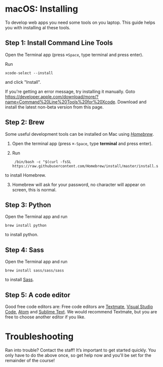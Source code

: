 # macOS: Installing

To develop web apps you need some tools on you laptop. This guide helps you with installing al these tools.


## Step 1: Install Command Line Tools

Open the Terminal app (press `⌘Space`, type terminal and press enter).

Run

    xcode-select --install

and click "Install".

If you're getting an error message, try installing it manually.
Goto <https://developer.apple.com/download/more/?name=Command%20Line%20Tools%20for%20Xcode>.
Download and install the latest non-beta version from this page.


## Step 2: Brew

Some useful development tools can be installed on Mac using [_Homebrew_](https://brew.sh/).

1. Open the terminal app (press `⌘-Space`, type **terminal** and press enter).

2. Run

        /bin/bash -c "$(curl -fsSL https://raw.githubusercontent.com/Homebrew/install/master/install.sh)"

to install Homebrew.

3. Homebrew will ask for your password, no character will appear on screen, this is normal.

## Step 3: Python

Open the Terminal app and run

    brew install python

to install python.

## Step 4: Sass

Open the Terminal app and run

    brew install sass/sass/sass

to install [Sass](https://sass-lang.com/).


## Step 5: A code editor

Good free code editors are: Free code editors are [Textmate](https://macromates.com/download), [Visual Studio Code](https://code.visualstudio.com/), [Atom](https://atom.io/) and [Sublime Text](https://www.sublimetext.com/). We would recommend Textmate, but you are free to choose another editor if you like.


# Troubleshooting

Ran into trouble? Contact the staff! It’s important to get started quickly. You only have to do the above once, so get help now and you'll be set for the remainder of the course!
